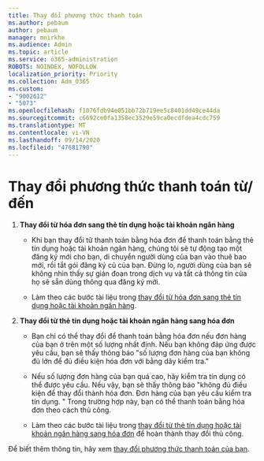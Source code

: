 ```yaml
---
title: Thay đổi phương thức thanh toán
ms.author: pebaum
author: pebaum
manager: mnirkhe
ms.audience: Admin
ms.topic: article
ms.service: o365-administration
ROBOTS: NOINDEX, NOFOLLOW
localization_priority: Priority
ms.collection: Adm_O365
ms.custom:
- "9002612"
- "5073"
ms.openlocfilehash: f1076fdb94e051bb72b719ee5c8401dd49ce44da
ms.sourcegitcommit: c6692ce0fa1358ec3529e59ca0ecdfdea4cdc759
ms.translationtype: MT
ms.contentlocale: vi-VN
ms.lasthandoff: 09/14/2020
ms.locfileid: "47681790"
---
```

# <a name="change-payment-method-fromto"></a>Thay đổi phương thức thanh toán từ/đến

1. **Thay đổi từ hóa đơn sang thẻ tín dụng hoặc tài khoản ngân hàng**

    - Khi bạn thay đổi từ thanh toán bằng hóa đơn để thanh toán bằng thẻ tín dụng hoặc tài khoản ngân hàng, chúng tôi sẽ tự động tạo một đăng ký mới cho bạn, di chuyển người dùng của bạn vào thuê bao mới, rồi tắt gói đăng ký cũ của bạn. Đừng lo, người dùng của bạn sẽ không nhìn thấy sự gián đoạn trong dịch vụ và tất cả thông tin của họ sẽ sẵn dùng thông qua đăng ký mới. 

    - Làm theo các bước tài liệu trong [thay đổi từ hóa đơn sang thẻ tín dụng hoặc tài khoản ngân hàng](https://docs.microsoft.com/microsoft-365/commerce/billing-and-payments/change-payment-method?view=o365-worldwide#change-from-invoice-to-credit-card-or-bank-account).

2. **Thay đổi từ thẻ tín dụng hoặc tài khoản ngân hàng sang hóa đơn**

    - Bạn chỉ có thể thay đổi để thanh toán bằng hóa đơn nếu đơn hàng của bạn ở trên một số lượng nhất định. Nếu bạn không đáp ứng được yêu cầu, bạn sẽ thấy thông báo "số lượng đơn hàng của bạn không đủ lớn để đủ điều kiện hóa đơn với bằng dây kiểm tra."

    - Nếu số lượng đơn hàng của bạn quá cao, hãy kiểm tra tín dụng có thể được yêu cầu. Nếu vậy, bạn sẽ thấy thông báo "không đủ điều kiện để thay đổi thành hóa đơn. Đơn hàng của bạn yêu cầu kiểm tra tín dụng. " Trong trường hợp này, bạn có thể thanh toán bằng hóa đơn theo cách thủ công.

    - Làm theo các bước tài liệu trong [thay đổi từ thẻ tín dụng hoặc tài khoản ngân hàng sang hóa đơn](https://docs.microsoft.com/microsoft-365/commerce/billing-and-payments/change-payment-method?view=o365-worldwide#change-from-credit-card-or-bank-account-to-invoice) để hoàn thành thay đổi thủ công.

Để biết thêm thông tin, hãy xem [thay đổi phương thức thanh toán của bạn](https://docs.microsoft.com/microsoft-365/commerce/billing-and-payments/change-payment-method).
